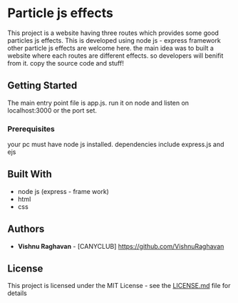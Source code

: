 # Particle js effects 

This project is a website having three routes which provides some good particles js effects. This is developed using node js - express framework
other particle js effects are welcome here. the main idea was to built a website where each routes are different effects. so developers will benifit from it.
copy the source code and stuff! 

## Getting Started

The main entry point file is app.js.
run it on node and listen on localhost:3000 or the port set.

### Prerequisites

your pc must have node js installed.
dependencies include express.js and ejs

## Built With
* node js (express - frame work)
* html
* css 

## Authors

* **Vishnu Raghavan** - [CANYCLUB] https://github.com/VishnuRaghavan

## License

This project is licensed under the MIT License - see the [LICENSE.md](LICENSE.md) file for details



